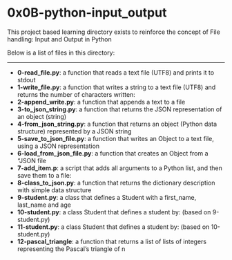 # 0x0B-python-input_output

This project based learning directory exists to reinforce the concept of 
File handling: Input and Output in Python

Below is a list of files in this directory:

---
- **0-read_file.py**: a function that reads a text file (UTF8) and prints it to stdout
- **1-write_file.py**: a function that writes a string to a text file (UTF8) and returns the number of characters written:
- **2-append_write.py**: a function that appends a text to a file
- **3-to_json_string.py**: a function that returns the JSON representation of an object (string)
- **4-from_json_string.py**: a function that returns an object (Python data structure) represented by a JSON string
- **5-save_to_json_file.py**:  a function that writes an Object to a text file, using a JSON representation
- **6-load_from_json_file.py**: a function that creates an Object from a “JSON file
- **7-add_item.p**: a script that adds all arguments to a Python list, and then save them to a file:
- **8-class_to_json.py**: a function that returns the dictionary description with simple data structure
- **9-student.py**: a class that defines a Student with a first_name, last_name and age
- **10-student.py**: a class Student that defines a student by: (based on 9-student.py)
- **11-student.py**: a class Student that defines a student by: (based on 10-student.py)
- **12-pascal_triangle**: a function that returns a list of lists of integers representing the Pascal’s triangle of n
